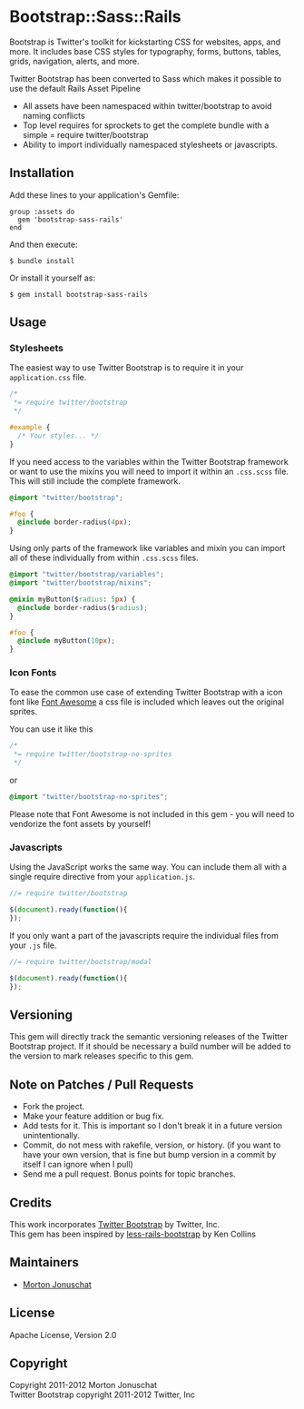 # Bootstrap::Sass::Rails

Bootstrap is Twitter's toolkit for kickstarting CSS for websites, apps, and more.
It includes base CSS styles for typography, forms, buttons, tables, grids, navigation, alerts, and more.

Twitter Bootstrap has been converted to Sass which makes it possible to use the default Rails Asset Pipeline

* All assets have been namespaced within twitter/bootstrap to avoid naming conflicts
* Top level requires for sprockets to get the complete bundle with a
  simple = require twitter/bootstrap
* Ability to import individually namespaced stylesheets or javascripts.

## Installation

Add these lines to your application's Gemfile:

    group :assets do
      gem 'bootstrap-sass-rails'
    end

And then execute:

    $ bundle install

Or install it yourself as:

    $ gem install bootstrap-sass-rails

## Usage

### Stylesheets

The easiest way to use Twitter Bootstrap is to require it in your `application.css` file.

```css
/*
 *= require twitter/bootstrap
 */

#example {
  /* Your styles... */
}
```

If you need access to the variables within the Twitter Bootstrap framework or want to use the mixins you
will need to import it within an `.css.scss` file. This will still include the complete framework.

```css
@import "twitter/bootstrap";

#foo {
  @include border-radius(4px);
}
```

Using only parts of the framework like variables and mixin you can import all of these individually from
within `.css.scss` files.

```css
@import "twitter/bootstrap/variables";
@import "twitter/bootstrap/mixins";

@mixin myButton($radius: 5px) {
  @include border-radius($radius);
}

#foo {
  @include myButton(10px);
}
```

### Icon Fonts

To ease the common use case of extending Twitter Bootstrap with a icon
font like [Font Awesome](http://fortawesome.github.com/Font-Awesome/) a
css file is included which leaves out the original sprites.

You can use it like this

```css
/*
 *= require twitter/bootstrap-no-sprites
 */
```

or

```css
@import "twitter/bootstrap-no-sprites";
```

Please note that Font Awesome is not included in this gem - you will
need to vendorize the font assets by yourself!

### Javascripts

Using the JavaScript works the same way. You can include them all with a
single require directive from your `application.js`.

```javascript
//= require twitter/bootstrap

$(document).ready(function(){
});
```

If you only want a part of the javascripts require the individual files
from your `.js` file.

```javascript
//= require twitter/bootstrap/modal

$(document).ready(function(){
});
```

## Versioning

This gem will directly track the semantic versioning releases of the Twitter Bootstrap project.
If it should be necessary a build number will be added to the version to
mark releases specific to this gem.

## Note on Patches / Pull Requests

* Fork the project.
* Make your feature addition or bug fix.
* Add tests for it. This is important so I don't break it in a future version unintentionally.
* Commit, do not mess with rakefile, version, or history.
  (if you want to have your own version, that is fine but bump version in a commit by itself I can ignore when I pull)
* Send me a pull request. Bonus points for topic branches.

## Credits

This work incorporates [Twitter Bootstrap](https://github.com/twitter/bootstrap) by Twitter, Inc.  
This gem has been inspired by [less-rails-bootstrap](https://github.com/metaskills/less-rails-bootstrap) by Ken Collins

## Maintainers

* [Morton Jonuschat](https://github.com/yabawock)

## License

Apache License, Version 2.0

## Copyright

Copyright 2011-2012 Morton Jonuschat  
Twitter Bootstrap copyright 2011-2012 Twitter, Inc  
